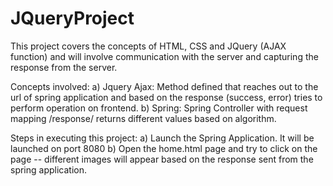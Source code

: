 # JQueryProject
This project covers the concepts of HTML, CSS and JQuery (AJAX function) and will involve communication with the server and capturing the response from the server.

Concepts involved:
a) Jquery Ajax: Method defined that reaches out to the url of spring application and based on the response (success, error) tries to perform operation on frontend.
b) Spring: Spring Controller with request mapping /response/ returns different values based on algorithm.

Steps in executing this project:
a) Launch the Spring Application. It will be launched on port 8080
b) Open the home.html page and try to click on the page -- different images will appear based on the response sent from the spring application. 
